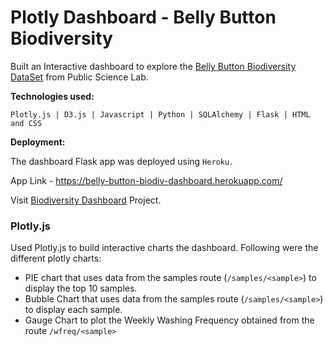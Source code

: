 # Plotly Dashboard - Belly Button Biodiversity

Built an Interactive dashboard to explore the [Belly Button Biodiversity DataSet](http://robdunnlab.com/projects/belly-button-biodiversity/) from Public Science Lab.

**Technologies used:**

` Plotly.js | D3.js | Javascript | Python | SQLAlchemy | Flask | HTML and CSS `

**Deployment:**

The dashboard Flask app was deployed using `Heroku.`


App Link - https://belly-button-biodiv-dashboard.herokuapp.com/ 

Visit [Biodiversity Dashboard](https://belly-button-dashboard-sheetal.herokuapp.com) Project.

### Plotly.js

Used Plotly.js to build interactive charts the dashboard. Following were the different plotly charts:

* PIE chart that uses data from the samples route (`/samples/<sample>`) to display the top 10 samples.
* Bubble Chart that uses data from the samples route (`/samples/<sample>`) to display each sample.
* Gauge Chart to plot the Weekly Washing Frequency obtained from the route `/wfreq/<sample>`








